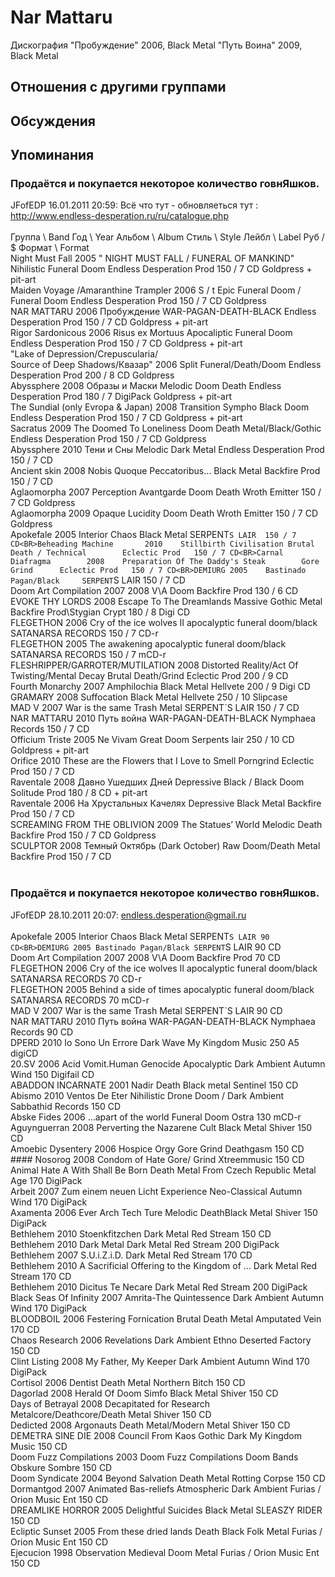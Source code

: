 # Nar Mattaru

Дискография
"Пробуждение" 2006, Black Metal
"Путь Воина" 2009, Black Metal

## Отношения с другими группами


## Обсуждения


## Упоминания

### Продаётся и покупается некоторое количество говнЯшков.

JFofEDP 16.01.2011 20:59:
Всё что тут - обновляеться тут :<BR><A HREF="http://www.endless-desperation.ru/ru/catalogue.php" TARGET="_blank">http://www.endless-desperation.ru/ru/catalogue.php</A><BR><BR>Группа \  Band  Год \ Year      Альбом \ Album  Стиль \ Style   Лейбл \ Label   Руб / $ Формат \ Format<BR>Night Must Fall         2005    " NIGHT MUST FALL / FUNERAL OF MANKIND" Nihilistic Funeral Doom         Endless Desperation Prod        150 / 7 CD Goldpress + pit-art<BR>Maiden Voyage /Amaranthine Trampler     2006    S / t    Epic Funeral Doom / Funeral Doom       Endless Desperation Prod        150 / 7 CD Goldpress<BR>NAR MATTARU     2006    Пробуждение     WAR-PAGAN-DEATH-BLACK   Endless Desperation Prod        150 / 7 CD Goldpress + pit-art<BR>Rigor Sardonicous       2006    Risus ex Mortuus        Apocaliptic Funeral Doom        Endless Desperation Prod        150 / 7 CD Goldpress + pit-art<BR>"Lake of Depression/Crepuscularia/<BR>Source of Deep Shadows/Квазар"  2006    Split   Funeral/Death/Doom      Endless Desperation Prod        200 / 8 CD Goldpress<BR>Abyssphere      2008    Образы и Маски  Melodic  Doom Death     Endless Desperation Prod        180 / 7 DigiPack Goldpress + pit-art<BR>The Sundial (only Evropa & Japan)       2008    Transition      Sympho Black Doom       Endless Desperation Prod        150 / 7 CD Goldpress + pit-art<BR>Sacratus        2009     The Doomed To Loneliness       Doom Death Metal/Black/Gothic   Endless Desperation Prod        150 / 7 CD Goldpress<BR>Abyssphere      2010    Тени и Сны      Melodic Dark Metal      Endless Desperation Prod        150 / 7 CD<BR>Ancient skin    2008    Nobis Quoque Peccatoribus…      Black Metal     Backfire Prod   150 / 7 CD<BR>Aglaomorpha     2007    Perception      Avantgarde Doom Death   Wroth Emitter   150 / 7 CD Goldpress<BR>Aglaomorpha     2009    Opaque Lucidity Doom Death      Wroth Emitter   150 / 7 CD Goldpress<BR>Apokefale       2005    Interior Chaos  Black Metal     SERPENT`S LAIR  150 / 7 CD<BR>Beheading Machine       2010    Stillbirth Civilisation Brutal Death / Technical        Eclectic Prod   150 / 7 CD<BR>Carnal Diafragma        2008    Preparation Of The Daddy's Steak        Gore Grind      Eclectic Prod   150 / 7 CD<BR>DEMIURG 2005    Bastinado       Pagan/Black     SERPENT`S LAIR  150 / 7 CD<BR>Doom Art Compilation 2007       2008    V\A     Doom    Backfire Prod   130 / 6 CD<BR>EVOKE THY LORDS 2008    Escape To The Dreamlands        Massive Gothic Metal    Backfire Prod\Stygian Crypt     180 / 8 Digi CD<BR>FLEGETHON       2006    Cry of the ice wolves II        apocalyptic funeral doom/black  SATANARSA RECORDS       150 / 7 CD-r<BR>FLEGETHON       2005    The awakening   apocalyptic funeral doom/black  SATANARSA RECORDS       150 / 7 mCD-r<BR>FLESHRIPPER/GARROTER/MUTILATION 2008    Distorted Reality/Act Of Twisting/Mental Decay  Brutal Death/Grind      Eclectic Prod   200 / 9 CD<BR>Fourth Monarchy 2007    Amphilochia     Вlack Мetal     Hellvete        200 / 9 Digi CD<BR>GRAMARY 2008    Suffocation     Вlack Мetal     Hellvete        250  / 10       Slipcase<BR>MAD V   2007    War is the same Trash Metal     SERPENT`S LAIR  150 / 7 CD<BR>NAR MATTARU     2010    Путь война      WAR-PAGAN-DEATH-BLACK   Nymphaea Records        150 / 7 CD<BR>Officium Triste 2005    Ne Vivam        Great Doom      Serpents lair   250 / 10        CD Goldpress + pit-art<BR>Orifice 2010    These are the Flowers that I Love to Smell      Porngrind       Eclectic Prod   150 / 7 CD<BR>Raventale       2008    Давно Ушедших Дней      Depressive Black / Black Doom   Solitude Prod   180 / 8 CD + pit-art<BR>Raventale       2006    На Хрустальных Качелях  Depressive Black Metal  Backfire Prod   150 / 7 CD<BR>SCREAMING FROM THE OBLIVION     2009    The Statues’ World      Melodic Death   Backfire Prod   150 / 7 CD Goldpress<BR>SCULPTOR        2008    Темный Октябрь (Dark October)   Raw Doom/Death Metal    Backfire Prod   150 / 7 CD<BR><BR>

### Продаётся и покупается некоторое количество говнЯшков.

JFofEDP 28.10.2011 20:07:
endless.desperation@gmail.ru<BR><BR>Apokefale 2005 Interior Chaos Black Metal SERPENT`S LAIR 90 CD<BR>DEMIURG 2005 Bastinado Pagan/Black SERPENT`S LAIR 90 CD<BR>Doom Art Compilation 2007 2008 V\A Doom Backfire Prod 70 CD<BR>FLEGETHON 2006 Cry of the ice wolves II apocalyptic funeral doom/black SATANARSA RECORDS 70 CD-r<BR>FLEGETHON 2005 Behind a side of times apocalyptic funeral doom/black SATANARSA RECORDS 70 mCD-r<BR>MAD V 2007 War is the same Trash Metal SERPENT`S LAIR 90 CD<BR>NAR MATTARU 2010 Путь война WAR-PAGAN-DEATH-BLACK Nymphaea Records 90 CD<BR>DPERD 2010 Io Sono Un Errore Dark Wave My Kingdom Music 250 A5 digiCD<BR>20.SV 2006 Acid Vomit.Human Genocide Apocalyptic Dark Ambient Autumn Wind 150 Digifail CD<BR>ABADDON INCARNATE 2001 Nadir Death Black metal Sentinel 150 CD<BR>Abismo 2010 Ventos De Eter Nihilistic Drone Doom / Dark Ambient Sabbathid Records 150 CD<BR>Abske Fides 2006 …apart of the world Funeral Doom Ostra 130 mCD-r<BR>Aguynguerran 2008 Perverting the Nazarene Cult Black Metal Shiver 150 CD<BR>Amoebic Dysentery 2006 Hospice Orgy Gore Grind Deathgasm 150 CD<BR>#### Nosorog 2008 Condom of Hate Gore/ Grind Xtreemmusic 150 CD<BR>Animal Hate A With Shall Be Born Death Metal From Czech Republic Metal Age 170 DigiPack<BR>Arbeit 2007 Zum einem neuen Licht Experience Neo-Classical Autumn Wind 170 DigiPack<BR>Axamenta 2006 Ever Arch Tech Ture Melodic DeathBlack Metal Shiver 150 DigiPack<BR>Bethlehem 2010 Stoenkfitzchen Dark Metal Red Stream 150 CD<BR>Bethlehem 2010 Dark Metal Dark Metal Red Stream 200 DigiPack<BR>Bethlehem 2007 S.U.i.Z.i.D. Dark Metal Red Stream 170 CD<BR>Bethlehem 2010 A Sacrificial Offering to the Kingdom of … Dark Metal Red Stream 170 CD<BR>Bethlehem 2010 Dicitus Te Necare Dark Metal Red Stream 200 DigiPack<BR>Black Seas Of Infinity 2007 Amrita-The Quintessence Dark Ambient Autumn Wind 170 DigiPack<BR>BLOODBOIL 2006 Festering Fornication Brutal Death Metal Amputated Vein 170 CD<BR>Chaos Research 2006 Revelations Dark Ambient Ethno Deserted Factory 150 CD<BR>Clint Listing 2008 My Father, My Keeper Dark Ambient Autumn Wind 170 DigiPack<BR>Cortisol 2006 Dentist Death Metal Northern Bitch 150 CD<BR>Dagorlad 2008 Herald Of Doom Simfo Black Metal Shiver 150 CD<BR>Days of Betrayal 2008 Decapitated for Research Metalcore/Deathcore/Death Metal Shiver 150 CD<BR>Dedicted 2008 Argonauts Death Metal/Modern Metal Shiver 150 CD<BR>DEMETRA SINE DIE 2008 Council From Kaos Gothic Dark My Kingdom Music 150 CD<BR>Doom Fuzz Compilations 2003 Doom Fuzz Compilations Doom Bands Obskure Sombre 150 CD<BR>Doom Syndicate 2004 Beyond Salvation Death Metal Rotting Corpse 150 CD<BR>Dormantgod 2007 Animated Bas-reliefs Atmospheric Dark Ambient Furias / Orion Music Ent 150 CD<BR>DREAMLIKE HORROR 2005 Delightful Suicides Black Metal SLEASZY RIDER 150 CD<BR>Ecliptic Sunset 2005 From these dried lands Death Black Folk Metal Furias / Orion Music Ent 150 CD<BR>Ejecucion 1998 Observation Medieval Doom Metal Furias / Orion Music Ent 150 CD

